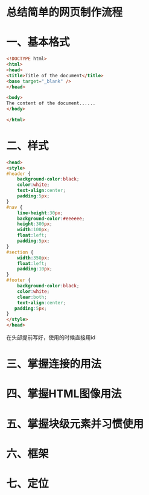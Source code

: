 # 总结简单的网页制作流程

# 一、基本格式

```html
<!DOCTYPE html>
<html>
<head>
<title>Title of the document</title>
<base target="_blank" />
</head>

<body>
The content of the document......
</body>

</html>
```

# 二、样式

```html
<head>
<style>
#header {
    background-color:black;
    color:white;
    text-align:center;
    padding:5px;
}
#nav {
    line-height:30px;
    background-color:#eeeeee;
    height:300px;
    width:100px;
    float:left;
    padding:5px;	      
}
#section {
    width:350px;
    float:left;
    padding:10px;	 	 
}
#footer {
    background-color:black;
    color:white;
    clear:both;
    text-align:center;
   padding:5px;	 	 
}
</style>
</head>
```

在头部提前写好，使用的时候直接用id

# 三、掌握连接的用法

# 四、掌握HTML图像用法

# 五、掌握块级元素并习惯使用

# 六、框架

# 七、定位